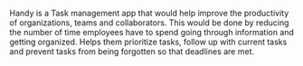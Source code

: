 Handy is a Task management app that would help improve the productivity of organizations, teams and collaborators. This would be done by reducing the number of time employees have to spend going through information and getting organized. Helps them prioritize tasks, follow up with current tasks and prevent tasks from being forgotten so that deadlines are met.
